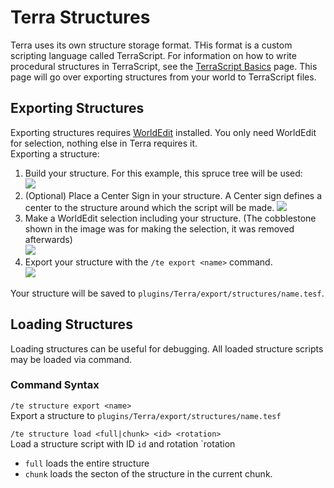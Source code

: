 # Terra Structures

Terra uses its own structure storage format. THis format is a custom scripting language called TerraScript. For
information on how to write procedural structures in TerraScript, see the [TerraScript Basics](./TerraScript.md) page.
This page will go over exporting structures from your world to TerraScript files.

## Exporting Structures

Exporting structures requires [WorldEdit](https://dev.bukkit.org/projects/worldedit) installed. You only need WorldEdit
for selection, nothing else in Terra requires it.  
Exporting a structure:

1. Build your structure. For this example, this spruce tree will be used:  
   <img src="https://i.imgur.com/LGlpx9N.png"/>
2. (Optional) Place a Center Sign in your structure. A Center sign defines a center to the structure around which the
   script will be made.
   <img src="https://i.imgur.com/yheiObl.png"/>
3. Make a WorldEdit selection including your structure. (The cobblestone shown in the image was for making the
   selection, it was removed afterwards)  
   <img src="https://i.imgur.com/ynOn7UG.png"/>
4. Export your structure with the `/te export <name>` command.  
   <img src="https://i.imgur.com/kpDLV5Z.png"/>

Your structure will be saved to `plugins/Terra/export/structures/name.tesf`.

## Loading Structures

Loading structures can be useful for debugging. All loaded structure scripts may be loaded via command.

### Command Syntax

`/te structure export <name>`  
Export a structure to `plugins/Terra/export/structures/name.tesf`

`/te structure load <full|chunk> <id> <rotation>`  
Load a structure script with ID `id` and rotation `rotation

- `full` loads the entire structure
- `chunk` loads the secton of the structure in the current chunk.
